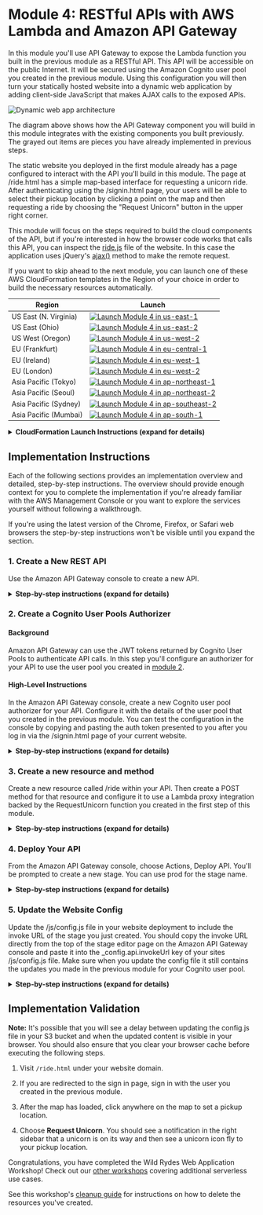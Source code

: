 # Module 4: RESTful APIs with AWS Lambda and Amazon API Gateway

In this module you'll use API Gateway to expose the Lambda function you built in the previous module as a RESTful API. This API will be accessible on the public Internet. It will be secured using the Amazon Cognito user pool you created in the previous module. Using this configuration you will then turn your statically hosted website into a dynamic web application by adding client-side JavaScript that makes AJAX calls to the exposed APIs.

![Dynamic web app architecture](../images/restful-api-architecture.png)

The diagram above shows how the API Gateway component you will build in this module integrates with the existing components you built previously. The grayed out items are pieces you have already implemented in previous steps.

The static website you deployed in the first module already has a page configured to interact with the API you'll build in this module. The page at /ride.html has a simple map-based interface for requesting a unicorn ride. After authenticating using the /signin.html page, your users will be able to select their pickup location by clicking a point on the map and then requesting a ride by choosing the "Request Unicorn" button in the upper right corner.

This module will focus on the steps required to build the cloud components of the API, but if you're interested in how the browser code works that calls this API, you can inspect the [ride.js](../1_StaticWebHosting/website/js/ride.js) file of the website. In this case the application uses jQuery's [ajax()](https://api.jquery.com/jQuery.ajax/) method to make the remote request.

If you want to skip ahead to the next module, you can launch one of these AWS CloudFormation templates in the Region of your choice in order to build the necessary resources automatically.

Region| Launch
------|-----
US East (N. Virginia) | [![Launch Module 4 in us-east-1](http://docs.aws.amazon.com/AWSCloudFormation/latest/UserGuide/images/cloudformation-launch-stack-button.png)](https://console.aws.amazon.com/cloudformation/home?region=us-east-1#/stacks/new?stackName=wildrydes-webapp-4&templateURL=https://s3.amazonaws.com/wildrydes-us-east-1/WebApplication/4_RESTfulAPIs/backend-api.yaml)
US East (Ohio) | [![Launch Module 4 in us-east-2](http://docs.aws.amazon.com/AWSCloudFormation/latest/UserGuide/images/cloudformation-launch-stack-button.png)](https://console.aws.amazon.com/cloudformation/home?region=us-east-2#/stacks/new?stackName=wildrydes-webapp-4&templateURL=https://s3.amazonaws.com/wildrydes-us-east-2/WebApplication/4_RESTfulAPIs/backend-api.yaml)
US West (Oregon) | [![Launch Module 4 in us-west-2](http://docs.aws.amazon.com/AWSCloudFormation/latest/UserGuide/images/cloudformation-launch-stack-button.png)](https://console.aws.amazon.com/cloudformation/home?region=us-west-2#/stacks/new?stackName=wildrydes-webapp-4&templateURL=https://s3.amazonaws.com/wildrydes-us-west-2/WebApplication/4_RESTfulAPIs/backend-api.yaml)
EU (Frankfurt) | [![Launch Module 4 in eu-central-1](http://docs.aws.amazon.com/AWSCloudFormation/latest/UserGuide/images/cloudformation-launch-stack-button.png)](https://console.aws.amazon.com/cloudformation/home?region=eu-central-1#/stacks/new?stackName=wildrydes-webapp-4&templateURL=https://s3.amazonaws.com/wildrydes-eu-central-1/WebApplication/4_RESTfulAPIs/backend-api.yaml)
EU (Ireland) | [![Launch Module 4 in eu-west-1](http://docs.aws.amazon.com/AWSCloudFormation/latest/UserGuide/images/cloudformation-launch-stack-button.png)](https://console.aws.amazon.com/cloudformation/home?region=eu-west-1#/stacks/new?stackName=wildrydes-webapp-4&templateURL=https://s3.amazonaws.com/wildrydes-eu-west-1/WebApplication/4_RESTfulAPIs/backend-api.yaml)
EU (London) | [![Launch Module 4 in eu-west-2](http://docs.aws.amazon.com/AWSCloudFormation/latest/UserGuide/images/cloudformation-launch-stack-button.png)](https://console.aws.amazon.com/cloudformation/home?region=eu-west-2#/stacks/new?stackName=wildrydes-webapp-4&templateURL=https://s3.amazonaws.com/wildrydes-eu-west-2/WebApplication/4_RESTfulAPIs/backend-api.yaml)
Asia Pacific (Tokyo) | [![Launch Module 4 in ap-northeast-1](http://docs.aws.amazon.com/AWSCloudFormation/latest/UserGuide/images/cloudformation-launch-stack-button.png)](https://console.aws.amazon.com/cloudformation/home?region=ap-northeast-1#/stacks/new?stackName=wildrydes-webapp-4&templateURL=https://s3.amazonaws.com/wildrydes-ap-northeast-1/WebApplication/4_RESTfulAPIs/backend-api.yaml)
Asia Pacific (Seoul) | [![Launch Module 4 in ap-northeast-2](http://docs.aws.amazon.com/AWSCloudFormation/latest/UserGuide/images/cloudformation-launch-stack-button.png)](https://console.aws.amazon.com/cloudformation/home?region=ap-northeast-2#/stacks/new?stackName=wildrydes-webapp-4&templateURL=https://s3.amazonaws.com/wildrydes-ap-northeast-2/WebApplication/4_RESTfulAPIs/backend-api.yaml)
Asia Pacific (Sydney) | [![Launch Module 4 in ap-southeast-2](http://docs.aws.amazon.com/AWSCloudFormation/latest/UserGuide/images/cloudformation-launch-stack-button.png)](https://console.aws.amazon.com/cloudformation/home?region=ap-southeast-2#/stacks/new?stackName=wildrydes-webapp-4&templateURL=https://s3.amazonaws.com/wildrydes-ap-southeast-2/WebApplication/4_RESTfulAPIs/backend-api.yaml)
Asia Pacific (Mumbai) | [![Launch Module 4 in ap-south-1](http://docs.aws.amazon.com/AWSCloudFormation/latest/UserGuide/images/cloudformation-launch-stack-button.png)](https://console.aws.amazon.com/cloudformation/home?region=ap-south-1#/stacks/new?stackName=wildrydes-webapp-4&templateURL=https://s3.amazonaws.com/wildrydes-ap-south-1/WebApplication/4_RESTfulAPIs/backend-api.yaml)

<details>
<summary><strong>CloudFormation Launch Instructions (expand for details)</strong></summary><p>

1. Click the **Launch Stack** link above for the region of your choice.

1. Click **Next** on the Select Template page.

1. Provide the name of your website bucket from module 1 for the  **Website Bucket Name** (e.g. `wildrydes-yourname`) and choose **Next**.

    **Note:** You must specify the same bucket name you used in the previous module. If you provide a bucket name that does not exist or that you do not have write access to, the CloudFormation stack will fail during creation.

1. Provide the ARN for the User Pool we created in module 2. You can find the User Pool ARN in the [Amazon Cognito console](https://console.aws.amazon.com/cognito/users/).

1. On the Options page, leave all the defaults and click **Next**.

1. On the Review page, check the box to acknowledge that CloudFormation will create IAM resources and click **Create**.
    ![Acknowledge IAM Screenshot](../images/cfn-ack-iam.png)

    This template uses a custom resource to update the `/js/config.js` file with the new API endpoint URL

1. Wait for the `wildrydes-webapp-4` stack to reach a status of `CREATE_COMPLETE`.

1. Verify the Wild Rydes home page is loading properly and try to request a ride.

</p></details>

## Implementation Instructions

Each of the following sections provides an implementation overview and detailed, step-by-step instructions. The overview should provide enough context for you to complete the implementation if you're already familiar with the AWS Management Console or you want to explore the services yourself without following a walkthrough.

If you're using the latest version of the Chrome, Firefox, or Safari web browsers the step-by-step instructions won't be visible until you expand the section.

### 1. Create a New REST API
Use the Amazon API Gateway console to create a new API.

<details>
<summary><strong>Step-by-step instructions (expand for details)</strong></summary><p>

1. In the AWS Management Console, click **Services** then select **API Gateway** under Networking & Content Delivery.

1. Choose **Create API**.

1. Select **New API** and enter `WildRydes` for the **API Name**.

1. Keep `Edge optimized` selected in the **Endpoint Type** dropdown.
    ***Note***: Edge optimized are best for public services being accessed from the Internet. Regional endpoints are typically used for APIs that are accessed primarily from within the same AWS Region.

1. Choose **Create API**

    ![Create API screenshot](../images/create-api.png)

</p></details>


### 2. Create a Cognito User Pools Authorizer

#### Background
Amazon API Gateway can use the JWT tokens returned by Cognito User Pools to authenticate API calls. In this step you'll configure an authorizer for your API to use the user pool you created in [module 2](../2_UserManagement).

#### High-Level Instructions
In the Amazon API Gateway console, create a new Cognito user pool authorizer for your API. Configure it with the details of the user pool that you created in the previous module. You can test the configuration in the console by copying and pasting the auth token presented to you after you log in via the /signin.html page of your current website.

<details>
<summary><strong>Step-by-step instructions (expand for details)</strong></summary><p>

1. Under your newly created API, choose **Authorizers**.

1. Chose **Create New Authorizer**.

1. Enter `WildRydes` for the Authorizer name.

1. Select **Cognito** for the type.

1. In the Region drop-down under **Cognito User Pool**, select the Region where you created your Cognito user pool in module 2 (by default the current region should be selected).

1. Enter `WildRydes` (or the name you gave your user pool) in the **Cognito User Pool** input.

1. Enter `Authorization` for the **Token Source**.

1. Choose **Create**.

    ![Create user pool authorizer screenshot](../images/create-user-pool-authorizer.png)

#### Verify your authorizer configuration

1. Open a new browser tab and visit `/ride.html` under your website's domain.

1. If you are redirected to the sign-in page, sign in with the user you created in the last module. You will be redirected back to `/ride.html`.

1. Copy the auth token from the notification on the `/ride.html`,

1. Go back to previous tab where you have just finished creating the Authorizer

1. Click **Test** at the bottom of the card for the authorizer.

1. Paste the auth token into the **Authorization Token** field in the popup dialog.

    ![Test Authorizer screenshot](../images/apigateway-test-authorizer.png)

1. Click **Test** button and verify that the response code is 200 and that you see the claims for your user displayed.

</p></details>

### 3. Create a new resource and method
Create a new resource called /ride within your API. Then create a POST method for that resource and configure it to use a Lambda proxy integration backed by the RequestUnicorn function you created in the first step of this module.

<details>
<summary><strong>Step-by-step instructions (expand for details)</strong></summary><p>

1. In the left nav, click on **Resources** under your WildRydes API.

1. From the **Actions** dropdown select **Create Resource**.

1. Enter `ride` as the **Resource Name**.

1. Ensure the **Resource Path** is set to `ride`.

1. Select **Enable API Gateway CORS** for the resource.

1. Click **Create Resource**.

    ![Create resource screenshot](../images/create-resource.png)

1. With the newly created `/ride` resource selected, from the **Action** dropdown select **Create Method**.

1. Select `POST` from the new dropdown that appears, then **click the checkmark**.

    ![Create method screenshot](../images/create-method.png)

1. Select **Lambda Function** for the integration type.

1. Check the box for **Use Lambda Proxy integration**.

1. Select the Region you are using for **Lambda Region**.

1. Enter the name of the function you created in the previous module, `RequestUnicorn`, for **Lambda Function**.

1. Choose **Save**. Please note, if you get an error that you function does not exist, check that the region you selected matches the one you used in the previous module.

    ![API method integration screenshot](../images/api-integration-setup.png)

1. When prompted to give Amazon API Gateway permission to invoke your function, choose **OK**.

1. Choose on the **Method Request** card.

1. Choose the pencil icon next to **Authorization**.

1. Select the WildRydes Cognito user pool authorizer from the drop-down list, and click the checkmark icon.

    ![API authorizer configuration screenshot](../images/api-authorizer.png)
    
1. Select `POST` under Resources.

1. In the **Actions** drop-down list select **Enable CORS**.

1. Accepting the defaults, click **Enable CORS and replace existing CORS headers**.

</p></details>

### 4. Deploy Your API
From the Amazon API Gateway console, choose Actions, Deploy API. You'll be prompted to create a new stage. You can use prod for the stage name.

<details>
<summary><strong>Step-by-step instructions (expand for details)</strong></summary><p>

1. In the **Actions** drop-down list select **Deploy API**.

1. Select **[New Stage]** in the **Deployment stage** drop-down list.

1. Enter `prod` for the **Stage Name**.

1. Choose **Deploy**.

1. Note the **Invoke URL**. You will use it in the next section.

</p></details>

### 5. Update the Website Config
Update the /js/config.js file in your website deployment to include the invoke URL of the stage you just created. You should copy the invoke URL directly from the top of the stage editor page on the Amazon API Gateway console and paste it into the \_config.api.invokeUrl key of your sites /js/config.js file. Make sure when you update the config file it still contains the updates you made in the previous module for your Cognito user pool.

<details>
<summary><strong>Step-by-step instructions (expand for details)</strong></summary><p>

If you completed module 2 manually, you can edit the `config.js` file you have saved locally. If you used the AWS CloudFormation template, you must first download the `config.js` file from your S3 bucket. To do so, visit `/js/config.js` under the base URL for your website and choose **File**, then choose **Save Page As** from your browser.

1. Open the config.js file in a text editor.

1. Update the **invokeUrl** setting under the **api** key in the config.js file. Set the value to the **Invoke URL** for the deployment stage your created in the previous section.

    An example of a complete `config.js` file is included below. Note, the actual values in your file will be different.

    ```JavaScript
    window._config = {
        cognito: {
            userPoolId: 'us-west-2_uXboG5pAb', // e.g. us-east-2_uXboG5pAb
            userPoolClientId: '25ddkmj4v6hfsfvruhpfi7n4hv', // e.g. 25ddkmj4v6hfsfvruhpfi7n4hv
            region: 'us-west-2' // e.g. us-east-2
        },
        api: {
            invokeUrl: 'https://rc7nyt4tql.execute-api.us-west-2.amazonaws.com/prod' // e.g. https://rc7nyt4tql.execute-api.us-west-2.amazonaws.com/prod,
        }
    };
    ```

1. Save your changes locally.

1. In the AWS Management Console, choose **Services** then select **S3** under Storage.

1. Choose your website bucket and then browse to the `js` key prefix.

1. Choose **Upload**.

1. Choose **Add files**, select the local copy of `config.js` and then click **Next**.

1. Choose **Next** without changing any defaults through the `Set permissions` and `Set properties` sections.

1. Choose **Upload** on the `Review` section.

</p></details>

## Implementation Validation

**Note:** It's possible that you will see a delay between updating the config.js file in your S3 bucket and when the updated content is visible in your browser. You should also ensure that you clear your browser cache before executing the following steps.

1. Visit `/ride.html` under your website domain.

1. If you are redirected to the sign in page, sign in with the user you created in the previous module.

1. After the map has loaded, click anywhere on the map to set a pickup location.

1. Choose **Request Unicorn**. You should see a notification in the right sidebar that a unicorn is on its way and then see a unicorn icon fly to your pickup location.

Congratulations, you have completed the Wild Rydes Web Application Workshop! Check out our [other workshops](../../README.md#workshops) covering additional serverless use cases.

See this workshop's [cleanup guide](../9_CleanUp) for instructions on how to delete the resources you've created.
